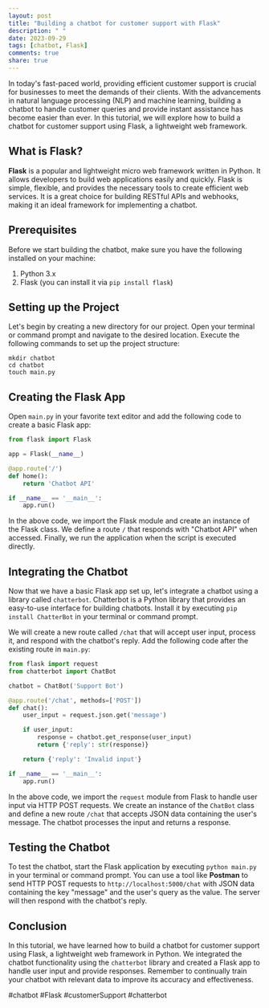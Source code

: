 ```yaml
---
layout: post
title: "Building a chatbot for customer support with Flask"
description: " "
date: 2023-09-29
tags: [chatbot, Flask]
comments: true
share: true
---
```


In today's fast-paced world, providing efficient customer support is crucial for businesses to meet the demands of their clients. With the advancements in natural language processing (NLP) and machine learning, building a chatbot to handle customer queries and provide instant assistance has become easier than ever. In this tutorial, we will explore how to build a chatbot for customer support using Flask, a lightweight web framework.

## What is Flask?

**Flask** is a popular and lightweight micro web framework written in Python. It allows developers to build web applications easily and quickly. Flask is simple, flexible, and provides the necessary tools to create efficient web services. It is a great choice for building RESTful APIs and webhooks, making it an ideal framework for implementing a chatbot.

## Prerequisites

Before we start building the chatbot, make sure you have the following installed on your machine:

1. Python 3.x
2. Flask (you can install it via `pip install flask`)

## Setting up the Project

Let's begin by creating a new directory for our project. Open your terminal or command prompt and navigate to the desired location. Execute the following commands to set up the project structure:

```shell
mkdir chatbot
cd chatbot
touch main.py
```

## Creating the Flask App

Open `main.py` in your favorite text editor and add the following code to create a basic Flask app:

```python
from flask import Flask

app = Flask(__name__)

@app.route('/')
def home():
    return 'Chatbot API'

if __name__ == '__main__':
    app.run()
```

In the above code, we import the Flask module and create an instance of the Flask class. We define a route `/` that responds with "Chatbot API" when accessed. Finally, we run the application when the script is executed directly.

## Integrating the Chatbot

Now that we have a basic Flask app set up, let's integrate a chatbot using a library called `chatterbot`. Chatterbot is a Python library that provides an easy-to-use interface for building chatbots. Install it by executing `pip install ChatterBot` in your terminal or command prompt.

We will create a new route called `/chat` that will accept user input, process it, and respond with the chatbot's reply. Add the following code after the existing route in `main.py`:

```python
from flask import request
from chatterbot import ChatBot

chatbot = ChatBot('Support Bot')

@app.route('/chat', methods=['POST'])
def chat():
    user_input = request.json.get('message')

    if user_input:
        response = chatbot.get_response(user_input)
        return {'reply': str(response)}

    return {'reply': 'Invalid input'}

if __name__ == '__main__':
    app.run()
```

In the above code, we import the `request` module from Flask to handle user input via HTTP POST requests. We create an instance of the `ChatBot` class and define a new route `/chat` that accepts JSON data containing the user's message. The chatbot processes the input and returns a response.

## Testing the Chatbot

To test the chatbot, start the Flask application by executing `python main.py` in your terminal or command prompt. You can use a tool like **Postman** to send HTTP POST requests to `http://localhost:5000/chat` with JSON data containing the key "message" and the user's query as the value. The server will then respond with the chatbot's reply.

## Conclusion

In this tutorial, we have learned how to build a chatbot for customer support using Flask, a lightweight web framework in Python. We integrated the chatbot functionality using the `chatterbot` library and created a Flask app to handle user input and provide responses. Remember to continually train your chatbot with relevant data to improve its accuracy and effectiveness.

#chatbot #Flask #customerSupport #chatterbot